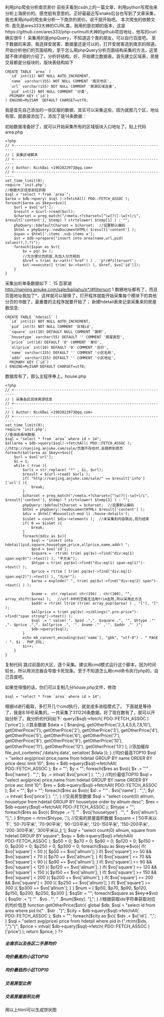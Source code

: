 利用php爬虫分析南京房价
前些天看到csdn上的一篇文章，利用python写爬虫来分析上海房价的。感觉挺有意思的。正好最最近写snake后台也写到了文章采集，我也来用php的爬虫来分析一下南京的房价。说干就开始吧。
本次爬虫的依赖文件: 首先是ares333大神的CURL类。我用的是初期的版本，这是https://github.com/ares333/php-curlmulti大神的github项目地址，他写的curl确实很牛！
采集用的是phpQuery，不知道这个类的朋友，可以自行百度吧。
至于数据的来源，我选择安居客，数据量还是可以的，打开安居客选到南京的频道。开始分析他们的页面结构，至于怎么用phpQuery分析页面结构采集的方法，这里就不做详细的介绍了。分析好结构，好，开始建立数据表。首先建立区域表，房屋交易都是分版块的，版块表结构如下

    CREATE TABLE `area` (
      `id` int(11) NOT NULL AUTO_INCREMENT,
      `name` varchar(155) NOT NULL COMMENT '南京市区',
      `url` varchar(155) NOT NULL COMMENT '房源区域连接',
      `pid` int(2) NOT NULL COMMENT '分类',
      PRIMARY KEY (`id`)
    ) ENGINE=MyISAM  DEFAULT CHARSET=utf8;


我是首先自己添加的一些区服的数据，其实可以采集这些，因为就那几个区，地址有限，就直接添加了。添加了是14条数据：

初始数据准备好了，就可以开始采集所有的区域版块入口地址了。贴上代码
area.php

    <?php
    // +----------------------------------------------------------------------
    // | 采集区域脚本
    // +----------------------------------------------------------------------
    // | Author: NickBai <1902822973@qq.com>
    // +----------------------------------------------------------------------
    set_time_limit(0);
    require 'init.php';
    //根据大区信息前往抓取
    $sql = "select * from `area`";
    $area = $db->query( $sql )->fetchAll( PDO::FETCH_ASSOC );
    foreach($area as $key=>$vo){
        $url = $vo['url'];
        $result = $curl->read($url);
        $charset = preg_match("/<meta.+?charset=[^\w]?([-\w]+)/i", $result['content'], $temp) ? strtolower( $temp[1] ) : "";  
        phpQuery::$defaultCharset = $charset;  //设置默认编码
        $html = phpQuery::newDocumentHTML( $result['content'] );
        $span = $html['.items .sub-items a'];
        $st = $db->prepare("insert into area(name,url,pid) values(?,?,?)");
        foreach($span as $v){
            $v = pq( $v );
            //为方便分页抓取,先加入分页规则
            $href = trim( $v->attr('href') ) . 'p*/#filtersort';
            $st->execute([ trim( $v->text() ), $href, $vo['id']]);
        }
    }
采集出的单条数据如下：
    15    百家湖    http://nanjing.anjuke.com/sale/baijiahu/p*/#filtersort    1
数据地址都有了，而且页面地址我加了*，这样就可以替换了，打开程序就能开始采集每个模块下的其他分页的书据了。最重要的主程序就要开始了；
新建hdetail表来记录采集来的房屋数信息:

    CREATE TABLE `hdetail` (
      `id` int(11) NOT NULL AUTO_INCREMENT,
      `pid` int(5) NOT NULL COMMENT '区域id',
      `square` int(10) DEFAULT NULL COMMENT '面积',
      `housetype` varchar(55) DEFAULT '' COMMENT '房屋类型',
      `price` int(10) DEFAULT '0' COMMENT '单价',
      `allprice` int(10) DEFAULT '0' COMMENT '总价',
      `name` varchar(155) DEFAULT '' COMMENT '小区名称',
      `addr` varchar(155) DEFAULT '' COMMENT '小区地址',
      PRIMARY KEY (`id`)
    ) ENGINE=MyISAM DEFAULT CHARSET=utf8;

数据库有了，那么主程序奉上。house.php

    <?php
    // +----------------------------------------------------------------------
    // | 采集各区具体房源信息
    // +----------------------------------------------------------------------
    // | Author: NickBai <1902822973@qq.com>
    // +----------------------------------------------------------------------
    set_time_limit(0);
    require 'init.php';
    //查询各板块数据
    $sql = "select * from `area` where id > 14";
    $allarea = $db->query($sql)->fetchAll( PDO::FETCH_ASSOC );
    //http://nanjing.anjuke.com/sale/页面不存在时,会跳转到首页
    foreach($allarea as $key=>$vo){
        $url = $vo['url'];
        $i = 1;
        while ( true ){
            $urls = str_replace( "*" , $i, $url);
            $result = $curl->read( $urls );
            if( "http://nanjing.anjuke.com/sale/" == $result['info']['url'] ){
                break;
            }
            $charset = preg_match("/<meta.+?charset=[^\w]?([-\w]+)/i", $result['content'], $temp) ? strtolower( $temp[1] ) : "";  
            phpQuery::$defaultCharset = $charset;  //设置默认编码
            $html = phpQuery::newDocumentHTML( $result['content'] );
            $div = $html['#houselist-mod li .house-details'];
            $isGet = count( $div->elements );  //未采集到内容跳出,视为结束
            if( 0 == $isGet ){
                break;
            }
            foreach($div as $v){
                $sql = "insert into hdetail(pid,square,housetype,price,allprice,name,addr) ";
                $pid = $vo['id'];
                $square =  rtrim( trim( pq($v)->find("div:eq(1) span:eq(0)")->text() ), "平方米");
                $htype = trim( pq($v)->find("div:eq(1) span:eq(1)")->text() );
                $price = rtrim ( trim( pq($v)->find("div:eq(1) span:eq(2)")->text() ), "元/m²");
                $area = explode(" ", trim( pq($v)->find("div:eq(2) span")->text() ) );
        
                $name =  str_replace( chr(194) . chr(160), "", array_shift($area) );   //utf-8中的空格无法用trim去除,所以采用此方法
                $addr = rtrim( ltrim (trim( array_pop($area) ) , "["), "]" );
                $allprice = trim( pq($v)->siblings(".pro-price")->find("span strong")->text() );
                $sql .= " value( ". $pid .",". $square .", '". $htype ."' ,". $price .",". $allprice .", '". $name ."' ,'". $addr ."' )";
                $db->query($sql);
            }
            echo mb_convert_encoding($vo['name'], "gbk", "utf-8") . " PAGE : ". $i . PHP_EOL;
            $i++;
        }
    }

复制代码
跳过前面的大区，逐个采集。建议用cmd模式运行这个脚本。因为时间较长，所以用浏览器会导致卡死现象。至于不知道怎么用cmd命令执行php的，自己百度吧。

如果觉得慢的话，你们可以复制几分house.php文件，修改

    $sql = "select * from `area` where id > 14";

根据id进行截取，多打开几个cmd执行，就变成多进程模式了。
下面就是等待了，我是8.16号采集的，一共采集了311226条数据。好了现在数有了，就可以开始分析了。我分析的代码如下:
    <?php
    require "init.php";
    $data = unserialize( file_get_contents('./data/nj.data') );
    if( empty( $data ) ){
        //全南京
        $sql = "select avg(price) price from hdetail";
        $nanjing = intval( $db->query($sql)->fetch( PDO::FETCH_ASSOC )['price'] );
        //其余数据
        $data = [
            $nanjing,
            getOtherPrice('2,3,4,5,6,7,8,10'),
            getOtherPrice('1'),
            getOtherPrice('2'),
            getOtherPrice('3'),
            getOtherPrice('4'),
            getOtherPrice('5'),
            getOtherPrice('6'),
            getOtherPrice('7'),
            getOtherPrice('8'),
            getOtherPrice('9'),
            getOtherPrice('10'),
            getOtherPrice('11'),
            getOtherPrice('12'),
            getOtherPrice('13')
        ];
        //添加缓存
        file_put_contents('./data/nj.data', serialize( $data ));
    }
    //均价最高TOP10
    $sql = "select avg(price) price,name from hdetail GROUP BY name ORDER BY price desc limit 10";
    $res = $db->query($sql)->fetchAll( PDO::FETCH_ASSOC );
    $x = "";
    $y = "";
    foreach($res as $vo){
        $x .= "'" . $vo['name'] . "',";
        $y .= intval( $vo['price'] ). ",";
    }
    //均价最低TOP10
    $sql = "select avg(price) price,name from hdetail GROUP BY name ORDER BY price asc limit 10";
    $res = $db->query($sql)->fetchAll( PDO::FETCH_ASSOC );
    $xl = "";
    $yl = "";
    foreach($res as $vo){
        $xl .= "'" . $vo['name'] . "',";
        $yl .= intval( $vo['price'] ). ",";
    }
    //交易房型数据
    $sql = "select count(0) allnum, housetype from hdetail GROUP BY housetype order by allnum desc";
    $res = $db->query($sql)->fetchAll( PDO::FETCH_ASSOC );
    $htype = "";
    foreach($res as $vo){
        $htype .= "[ '" . $vo['housetype'] . "', " .$vo['allnum']. "],";
    }
    $htype = rtrim($htype, ',');
    //交易的房屋面积数据
    $square = ['50平米以下', '50-70平米', '70-90平米', '90-120平米', '120-150平米', '150-200平米', '200-300平米', '300平米以上'];
    $sql = "select count(0) allnum, square from hdetail GROUP BY square";
    $squ = $db->query($sql)->fetchAll( PDO::FETCH_ASSOC );
    $p50 = 0;
    $p70 = 0;
    $p90 = 0;
    $p120 = 0;
    $p150 = 0;
    $p200 = 0;
    $p250 = 0;
    $p300 = 0;
    foreach($squ as $key=>$vo){
        if( $vo['square'] < 50 ){
            $p50 += $vo['allnum'];
        }
        if( $vo['square'] >= 50 &&  $vo['square'] < 70 ){
            $p70 += $vo['allnum'];
        }
        if( $vo['square'] >= 70 &&  $vo['square'] < 90 ){
            $p90 += $vo['allnum'];
        }
        if( $vo['square'] >= 90 &&  $vo['square'] < 120 ){
            $p120 += $vo['allnum'];
        }
        if( $vo['square'] >= 120 &&  $vo['square'] < 150 ){
            $p150 += $vo['allnum'];
        }
        if( $vo['square'] >= 150 &&  $vo['square'] < 200 ){
            $p200 += $vo['allnum'];
        }
        if( $vo['square'] >= 200 &&  $vo['square'] < 300 ){
            $p250 += $vo['allnum'];
        }
        if( $vo['square'] >= 300 ){
            $p300 += $vo['allnum'];
        }
    }
    $num = [ $p50, $p70, $p90, $p120, $p150, $p200, $p250, $p300 ];
    $sqStr = "";
    foreach($square as $key=>$vo){
        $sqStr .= "[ '" . $vo . "', " .$num[$key]. "],";
    }
    //根据获取ids字符串获取对应的均价信息
    function getOtherPrice($str){
        global $db;
        $sql = "select id from area where pid in(" . $str . ")";
        $city = $db->query($sql)->fetchAll( PDO::FETCH_ASSOC );
        $ids = "";
        foreach($city as $v){
            $ids .= $v['id'] . ",";
        }
        $sql = "select avg(price) price from hdetail where pid in (".rtrim($ids, ",").")";
        $price = intval( $db->query($sql)->fetch( PDO::FETCH_ASSOC )['price'] );
        return $price;
    }
    ?>
    <!DOCTYPE html>
    <html>
    <head>
        <meta charset="utf-8">
        <meta name="viewport" content="width=device-width, initial-scale=1.0">
        <title>南京房价分析</title>
        <link rel="shortcut icon" href="favicon.ico"> <link href="css/bootstrap.min.css?v=3.3.6" rel="stylesheet">
        <link href="css/font-awesome.min.css?v=4.4.0" rel="stylesheet">
        <link href="css/animate.min.css" rel="stylesheet">
        <link href="css/style.min.css?v=4.1.0" rel="stylesheet">
    </head>
    <body class="gray-bg">
        <div class="wrapper wrapper-content">
            <div class="row">
                <div class="col-sm-12">
                    <div class="row">
                        <div class="col-sm-12">
                            <div class="ibox float-e-margins">
                                <div class="ibox-title">
                                    <h5>全南京以及各区二手房均价</h5>
                                    <div class="ibox-tools">
                                        <a class="collapse-link">
                                            <i class="fa fa-chevron-up"></i>
                                        </a>
                                        <a class="close-link">
                                            <i class="fa fa-times"></i>
                                        </a>
                                    </div>
                                </div>
                                <div class="ibox-content">
                                   <div id="container"></div>
                                </div>
                            </div>
                        </div>
                    </div>
                </div>
            </div>
            <div class="row">
                <div class="col-sm-6">
                    <div class="row">
                        <div class="col-sm-12">
                            <div class="ibox float-e-margins">
                                <div class="ibox-title">
                                    <h5>均价最高的小区TOP10</h5>
                                    <div class="ibox-tools">
                                        <a class="collapse-link">
                                            <i class="fa fa-chevron-up"></i>
                                        </a>
                                        <a class="close-link">
                                            <i class="fa fa-times"></i>
                                        </a>
                                    </div>
                                </div>
                                <div class="ibox-content">
                                   <div id="avgpriceh"></div>
                                </div>
                            </div>
                        </div>
                    </div>
                </div>
                <div class="col-sm-6">
                    <div class="row">
                        <div class="col-sm-12">
                            <div class="ibox float-e-margins">
                                <div class="ibox-title">
                                    <h5>均价最低的小区TOP10</h5>
                                    <div class="ibox-tools">
                                        <a class="collapse-link">
                                            <i class="fa fa-chevron-up"></i>
                                        </a>
                                        <a class="close-link">
                                            <i class="fa fa-times"></i>
                                        </a>
                                    </div>
                                </div>
                                <div class="ibox-content">
                                   <div id="avgpricel"></div>
                                </div>
                            </div>
                        </div>
                    </div>
                </div>
            </div>
            <div class="row">
                <div class="col-sm-6">
                    <div class="row">
                        <div class="col-sm-12">
                            <div class="ibox float-e-margins">
                                <div class="ibox-title">
                                    <h5>交易房型比例</h5>
                                    <div class="ibox-tools">
                                        <a class="collapse-link">
                                            <i class="fa fa-chevron-up"></i>
                                        </a>
                                        <a class="close-link">
                                            <i class="fa fa-times"></i>
                                        </a>
                                    </div>
                                </div>
                                <div class="ibox-content">
                                   <div id="htype"></div>
                                </div>
                            </div>
                        </div>
                    </div>
                </div>
                <div class="col-sm-6">
                    <div class="row">
                        <div class="col-sm-12">
                            <div class="ibox float-e-margins">
                                <div class="ibox-title">
                                    <h5>交易房屋面积比例</h5>
                                    <div class="ibox-tools">
                                        <a class="collapse-link">
                                            <i class="fa fa-chevron-up"></i>
                                        </a>
                                        <a class="close-link">
                                            <i class="fa fa-times"></i>
                                        </a>
                                    </div>
                                </div>
                                <div class="ibox-content">
                                   <div id="square"></div>
                                </div>
                            </div>
                        </div>
                    </div>
                </div>
            </div>
        </div>
        <script type="text/javascript" src="js/jquery.min.js?v=2.1.4"></script>
        <script type="text/javascript" src="js/bootstrap.min.js?v=3.3.6"></script>
        <script type="text/javascript" src="http://cdn.hcharts.cn/highcharts/highcharts.js"></script>
        <script type="text/javascript">
            $(function () {
                $('#container').highcharts({
                    chart: {
                        type: 'column'
                    },
                    title: {
                        text: '全南京以及各区二手房均价'
                    },
                    subtitle: {
                        text: '来源于安居客8.16的数据'
                    },
                    xAxis: {
                        categories: ['全南京','江南八区','江宁区','鼓楼区','白下区','玄武区','建邺区','秦淮区','下关区','雨花台区','浦口区','栖霞区','六合区',
                        '溧水区','高淳区','大厂'],
                        crosshair: true
                    },
                    yAxis: {
                        min: 0,
                        title: {
                            text: '元/m²'
                        }
                    },
                    tooltip: {
                        headerFormat: '<span style="font-size:10px">{point.key}</span><table>',
                        pointFormat: '<tr><td style="color:{series.color};padding:0">{series.name}: </td>' +
                        '<td style="padding:0"><b>{point.y:.1f} 元/m²</b></td></tr>',
                        footerFormat: '</table>',
                        shared: true,
                        useHTML: true
                    },
                    plotOptions: {
                        column: {
                            pointPadding: 0.2,
                            borderWidth: 0,
                            dataLabels:{
                             enabled:true// dataLabels设为true    
                            }
                        } 
                    },
                    series: [{
                        name: '平均房价',
                        data: [<?php echo implode(',', $data); ?>]
                    }]
                });
                //均价最高top10
                $('#avgpriceh').highcharts({
                    chart: {
                        type: 'column'
                    },
                    title: {
                        text: '均价最高的小区TOP10'
                    },
                    subtitle: {
                        text: '来源于安居客8.16的数据'
                    },
                    xAxis: {
                        categories: [<?=$x; ?>],
                        crosshair: true
                    },
                    yAxis: {
                        min: 0,
                        title: {
                            text: '元/m²'
                        }
                    },
                    tooltip: {
                        headerFormat: '<span style="font-size:10px">{point.key}</span><table>',
                        pointFormat: '<tr><td style="color:{series.color};padding:0">{series.name}: </td>' +
                        '<td style="padding:0"><b>{point.y:.1f} 元/m²</b></td></tr>',
                        footerFormat: '</table>',
                        shared: true,
                        useHTML: true
                    },
                    plotOptions: {
                        column: {
                            pointPadding: 0.2,
                            borderWidth: 0,
                            dataLabels:{
                             enabled:true// dataLabels设为true    
                            }
                        } 
                    },
                    series: [{
                        name: '平均房价',
                        data: [<?=$y; ?>]
                    }]
                });
                //均价最低top10
                $('#avgpricel').highcharts({
                    chart: {
                        type: 'column'
                    },
                    title: {
                        text: '均价最低的小区TOP10'
                    },
                    subtitle: {
                        text: '来源于安居客8.16的数据'
                    },
                    xAxis: {
                        categories: [<?=$xl; ?>],
                        crosshair: true
                    },
                    yAxis: {
                        min: 0,
                        title: {
                            text: '元/m²'
                        }
                    },
                    tooltip: {
                        headerFormat: '<span style="font-size:10px">{point.key}</span><table>',
                        pointFormat: '<tr><td style="color:{series.color};padding:0">{series.name}: </td>' +
                        '<td style="padding:0"><b>{point.y:.1f} 元/m²</b></td></tr>',
                        footerFormat: '</table>',
                        shared: true,
                        useHTML: true
                    },
                    plotOptions: {
                        column: {
                            pointPadding: 0.2,
                            borderWidth: 0,
                            dataLabels:{
                             enabled:true// dataLabels设为true    
                            }
                        } 
                    },
                    series: [{
                        name: '平均房价',
                        data: [<?=$yl; ?>]
                    }]
                });
                 // Radialize the colors
                Highcharts.getOptions().colors = Highcharts.map(Highcharts.getOptions().colors, function (color) {
                    return {
                        radialGradient: { cx: 0.5, cy: 0.3, r: 0.7 },
                        stops: [
                            [0, color],
                            [1, Highcharts.Color(color).brighten(-0.3).get('rgb')] // darken
                        ]
                    };
                });
                //房型类型
                $('#htype').highcharts({
                    chart: {
                        plotBackgroundColor: null,
                        plotBorderWidth: null,
                        plotShadow: false
                    },
                    title: {
                        text: '交易的二手房型比例'
                    },
                    tooltip: {
                        pointFormat: '{series.name}: <b>{point.percentage:.1f}%</b>'
                    },
                    plotOptions: {
                        pie: {
                            allowPointSelect: true,
                            cursor: 'pointer',
                            dataLabels: {
                                enabled: true,
                                format: '<b>{point.name}</b>: {point.percentage:.1f} %',
                                style: {
                                    color: (Highcharts.theme && Highcharts.theme.contrastTextColor) || 'black'
                                },
                                connectorColor: 'silver'
                            }
                        }
                    },
                    series: [{
                        type: 'pie',
                        name: 'Browser share',
                        data: [
                            <?=$htype; ?>
                        ]
                    }]
                });
                //房型面积类型
                $('#square').highcharts({
                    chart: {
                        plotBackgroundColor: null,
                        plotBorderWidth: null,
                        plotShadow: false
                    },
                    title: {
                        text: '交易的二手房面积比例'
                    },
                    tooltip: {
                        pointFormat: '{series.name}: <b>{point.percentage:.1f}%</b>'
                    },
                    plotOptions: {
                        pie: {
                            allowPointSelect: true,
                            cursor: 'pointer',
                            dataLabels: {
                                enabled: true,
                                format: '<b>{point.name}</b>: {point.percentage:.1f} %',
                                style: {
                                    color: (Highcharts.theme && Highcharts.theme.contrastTextColor) || 'black'
                                },
                                connectorColor: 'silver'
                            }
                        }
                    },
                    series: [{
                        type: 'pie',
                        name: 'Browser share',
                        data: [
                            <?=$sqStr; ?>
                        ]
                    }]
                });
            });
        </script>
    </body>
    </html>

用以上html可以生成饼状图

